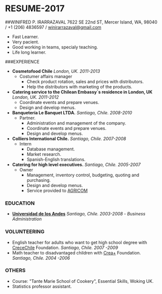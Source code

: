 # RESUME-2017

##WINIFRED P. IRARRAZAVAL
7622 SE 22nd ST, Mercer Island, WA, 98040 / +1 (206) 4836597 / winirarrazaval@gmail.com

  * Fast Learner.
  * Very pacient.
  * Good working in teams, specialy teaching.
  * Life long learner.

###EXPERIENCE
  * **Cosmetofood Chile** *London, UK.  2011-2013*
    * Costumer affairs manager
      - Check product rotation, sales and prices with distributors.
      - Help the distributors with marketing of the products.
  * **Catering service to the Chilean Embassy`s residence in London, UK** *London, UK.  2011-2012*
      - Coordinate events and prepare venues.
      - Design and develop menus.
  * **Banquetería Le Banquet LTDA.**   *Santiago, Chile.  2008-2010*
    * Partner. 
      - Administration and management of the company.
      - Coordinate events and prepare venues.
      - Design and develop menus.
  * **Colliers International Chile.** *Santiago, Chile. 2007-2008*
    * Intern
      - Database management.
      - Market research.
      - Spanish-English translations.
  * **Catering for high level executives.** *Santiago, Chile. 2005-2007*
    * Owner
      - Management, inventory control, budgeting, quoting and purchasing.
      - Design and develop menus.
      - Service provided to [AGRICOM](http://www.agricom.cl)

### EDUCATION
  * [**Universidad de los Andes**](http://www.uandes.cl) *Santiago, Chile.  2003-2008*
         - *Business Administration*

### VOLUNTEERING

  * English teacher for adults who want to get high school degree with [CreceChile](http://www.crecechile.cl) Foundation. *Santiago, Chile. 2007 -2009*
  * Math teacher to disadvantaged children with [Crea+](http://www.creamas.org) Foundation. *Santiago, Chile. 2004 -2006*


### OTHERS
  * Course: "Tante Marie School of Cookery", Essential Skills, Woking UK.
  * Statistics professor assistant.
 
